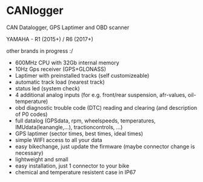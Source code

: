 # CANlogger
CAN Datalogger, GPS Laptimer and OBD scanner

YAMAHA - R1 (2015+) / R6 (2017+)

other brands in progress :/


- 600MHz CPU with 32Gb internal memory
- 10Hz Gps receiver (GPS+GLONASS)
- Laptimer with preinstalled tracks (self customizeable)
- automatic track load (nearest track)
- status led (system check)
- 4 additional analog inputs (for e.g. front/rear suspension, afr-values, oil-temperature)
- obd diagnostic trouble code (DTC) reading and clearing (and description of P0 codes)
- full datalog (GPSdata, rpm, wheelspeeds, temperatures, IMUdata(leanangle,...), tractioncontrols, ...)
- GPS laptimer (sector times, best times, ideal times)
- simple WIFI access to all your data
- easy bikechange, just update the firmware (maybe connector change is necessary)
- lightweight and small
- easy installation, just 1 connector to your bike
- chemical and temperature resistent case in IP67
